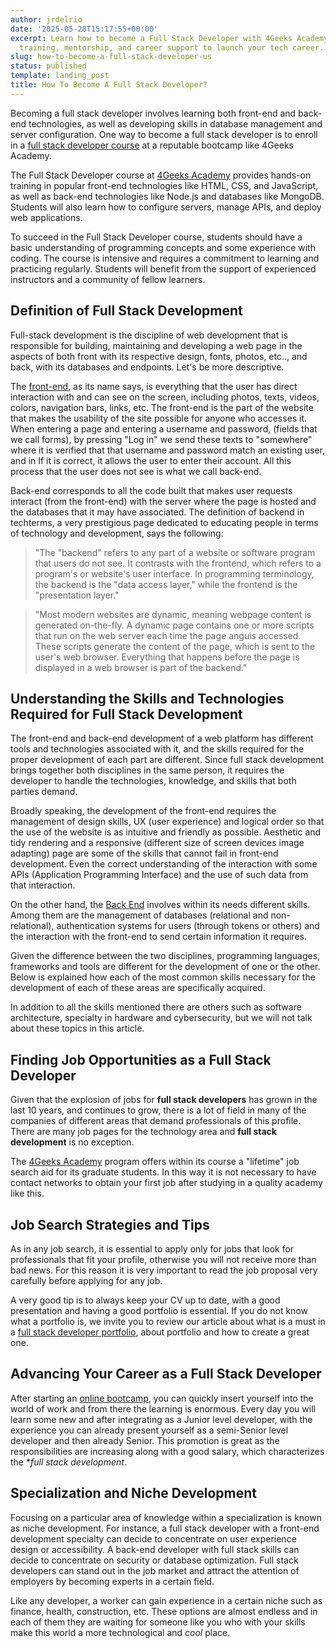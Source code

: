 ```yaml
---
author: jrdelrio
date: '2025-05-28T15:17:55+00:00'
excerpt: Learn how to become a Full Stack Developer with 4Geeks Academy. Get hands-on
  training, mentorship, and career support to launch your tech career.
slug: how-to-become-a-full-stack-developer-us
status: published
template: landing_post
title: How To Become A Full Stack Developer?
---
```

Becoming a full stack developer involves learning both front-end and back-end technologies, as well as developing skills in database management and server configuration. One way to become a full stack developer is to enroll in a [full stack developer course](https://4geeksacademy.com/us/coding-bootcamps/part-time-full-stack-developer) at a reputable bootcamp like 4Geeks Academy.

The Full Stack Developer course at [4Geeks Academy](https://4geeksacademy.com/) provides hands-on training in popular front-end technologies like HTML, CSS, and JavaScript, as well as back-end technologies like Node.js and databases like MongoDB. Students will also learn how to configure servers, manage APIs, and deploy web applications.

To succeed in the Full Stack Developer course, students should have a basic understanding of programming concepts and some experience with coding. The course is intensive and requires a commitment to learning and practicing regularly. Students will benefit from the support of experienced instructors and a community of fellow learners.

## Definition of Full Stack Development

Full-stack development is the discipline of web development that is responsible for building, maintaining and developing a web page in the aspects of both front with its respective design, fonts, photos, etc.., and back, with its databases and endpoints. Let's be more descriptive.

The [front-end](https://4geeks.com/lesson/what-is-front-end-development), as its name says, is everything that the user has direct interaction with and can see on the screen, including photos, texts, videos, colors, navigation bars, links, etc. The front-end is the part of the website that makes the usability of the site possible for anyone who accesses it. When entering a page and entering a username and password, (fields that we call forms), by pressing "Log in" we send these texts to "somewhere" where it is verified that that username and password match an existing user, and in If it is correct, it allows the user to enter their account. All this process that the user does not see is what we call back-end.

Back-end corresponds to all the code built that makes user requests interact (from the front-end) with the server where the page is hosted and the databases that it may have associated. The definition of backend in techterms, a very prestigious page dedicated to educating people in terms of technology and development, says the following:

> "The "backend" refers to any part of a website or software program that users do not see. It contrasts with the frontend, which refers to a program's or website's user interface. In programming terminology, the backend is the "data access layer," while the frontend is the "presentation layer."

> "Most modern websites are dynamic, meaning webpage content is generated on-the-fly. A dynamic page contains one or more scripts that run on the web server each time the page anguis accessed. These scripts generate the content of the page, which is sent to the user's web browser. Everything that happens before the page is displayed in a web browser is part of the backend."

##  Understanding the Skills and Technologies Required for Full Stack Development

The front-end and back-end development of a web platform has different tools and technologies associated with it, and the skills required for the proper development of each part are different. Since full stack development brings together both disciplines in the same person, it requires the developer to handle the technologies, knowledge, and skills that both parties demand.

Broadly speaking, the development of the front-end requires the management of design skills, UX (user experience) and logical order so that the use of the website is as intuitive and friendly as possible. Aesthetic and tidy rendering and a responsive (different size of screen devices image adapting) page are some of the skills that cannot fail in front-end development. Even the correct understanding of the interaction with some APIs (Application Programming Interface) and the use of such data from that interaction.

On the other hand, the [Back End](https://4geeks.com/lesson/backend-developer) involves within its needs different skills. Among them are the management of databases (relational and non-relational), authentication systems for users (through tokens or others) and the interaction with the front-end to send certain information it requires.

Given the difference between the two disciplines, programming languages, frameworks and tools are different for the development of one or the other. Below is explained how each of the most common skills necessary for the development of each of these areas are specifically acquired.

In addition to all the skills mentioned there are others such as software architecture, specialty in hardware and cybersecurity, but we will not talk about these topics in this article.

## Finding Job Opportunities as a Full Stack Developer

Given that the explosion of jobs for **full stack developers** has grown in the last 10 years, and continues to grow, there is a lot of field in many of the companies of different areas that demand professionals of this profile. There are many job pages for the technology area and **full stack development** is no exception.

The [4Geeks Academy]( https://4geeksacademy.com/) program offers within its course a "lifetime" job search aid for its graduate students. In this way it is not necessary to have contact networks to obtain your first job after studying in a quality academy like this.

## Job Search Strategies and Tips

As in any job search, it is essential to apply only for jobs that look for professionals that fit your profile, otherwise you will not receive more than bad news. For this reason it is very important to read the job proposal very carefully before applying for any job.

A very good tip is to always keep your CV up to date, with a good presentation and having a good portfolio is essential. If you do not know what a portfolio is, we invite you to review our article about what is a must in a [full stack developer portfolio](https://4geeksacademy.com/us/full-stack-developer/full-stack-developer-portfolio), about portfolio and how to create a great one.

## Advancing Your Career as a Full Stack Developer

After starting an [online bootcamp](https://4geeksacademy.com/us/coding-campus/online-coding-bootcamp), you can quickly insert yourself into the world of work and from there the learning is enormous. Every day you will learn some new and after integrating as a Junior level developer, with the experience you can already present yourself as a semi-Senior level developer and then already Senior. This promotion is great as the responsibilities are increasing along with a good salary, which characterizes the **full stack development*.

## Specialization and Niche Development

Focusing on a particular area of knowledge within a specialization is known as niche development. For instance, a full stack developer with a front-end development specialty can decide to concentrate on user experience design or accessibility. A back-end developer with full stack skills can decide to concentrate on security or database optimization. Full stack developers can stand out in the job market and attract the attention of employers by becoming experts in a certain field.

Like any developer, a worker can gain experience in a certain niche such as finance, health, construction, etc. These options are almost endless and in each of them they are waiting for someone like you who with your skills make this world a more technological and *cool* place.